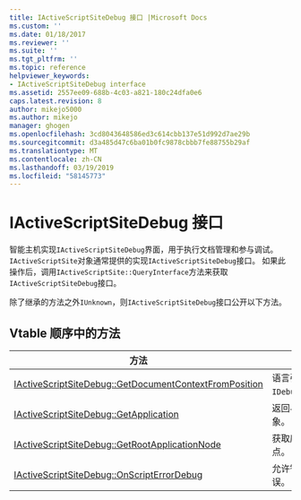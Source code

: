 ```yaml
---
title: IActiveScriptSiteDebug 接口 |Microsoft Docs
ms.custom: ''
ms.date: 01/18/2017
ms.reviewer: ''
ms.suite: ''
ms.tgt_pltfrm: ''
ms.topic: reference
helpviewer_keywords:
- IActiveScriptSiteDebug interface
ms.assetid: 2557ee09-688b-4c03-a821-180c24dfa0e6
caps.latest.revision: 8
author: mikejo5000
ms.author: mikejo
manager: ghogen
ms.openlocfilehash: 3cd8043648586ed3c614cbb137e51d992d7ae29b
ms.sourcegitcommit: d3a485d47c6ba01b0fc9878cbbb7fe88755b29af
ms.translationtype: MT
ms.contentlocale: zh-CN
ms.lasthandoff: 03/19/2019
ms.locfileid: "58145773"
---
```

# <a name="iactivescriptsitedebug-interface"></a>IActiveScriptSiteDebug 接口
智能主机实现`IActiveScriptSiteDebug`界面，用于执行文档管理和参与调试。 `IActiveScriptSite`对象通常提供的实现`IActiveScriptSiteDebug`接口。 如果此操作后，调用`IActiveScriptSite::QueryInterface`方法来获取`IActiveScriptSiteDebug`接口。  
  
 除了继承的方法之外`IUnknown`，则`IActiveScriptSiteDebug`接口公开以下方法。  
  
## <a name="methods-in-vtable-order"></a>Vtable 顺序中的方法  
  
|方法|描述|  
|------------|-----------------|  
|[IActiveScriptSiteDebug::GetDocumentContextFromPosition](../../winscript/reference/iactivescriptsitedebug-getdocumentcontextfromposition.md)|语言引擎用于委派`IDebugCodeContext::GetSourceContext`。|  
|[IActiveScriptSiteDebug::GetApplication](../../winscript/reference/iactivescriptsitedebug-getapplication.md)|返回与此脚本站点关联的调试应用程序对象。|  
|[IActiveScriptSiteDebug::GetRootApplicationNode](../../winscript/reference/iactivescriptsitedebug-getrootapplicationnode.md)|获取应在哪个脚本添加文档的应用程序节点。|  
|[IActiveScriptSiteDebug::OnScriptErrorDebug](../../winscript/reference/iactivescriptsitedebug-onscripterrordebug.md)|允许智能主机以确定如何处理运行时错误。|